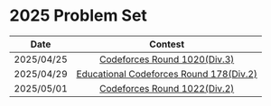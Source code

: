 # 2025 Problem Set

|    Date    |                                          Contest                                          |
|:----------:|:-----------------------------------------------------------------------------------------:|
| 2025/04/25 |            [Codeforces Round 1020(Div.3)](./0425_Codeforces_Round_1020(Div_3))            |
| 2025/04/29 | [Educational Codeforces Round 178(Div.2)](./0429_Educational_Codeforces_Round_178(Div_2)) |
| 2025/05/01 |            [Codeforces Round 1022(Div.2)](./0501_Codeforces_Round_1022(Div_2))            |



